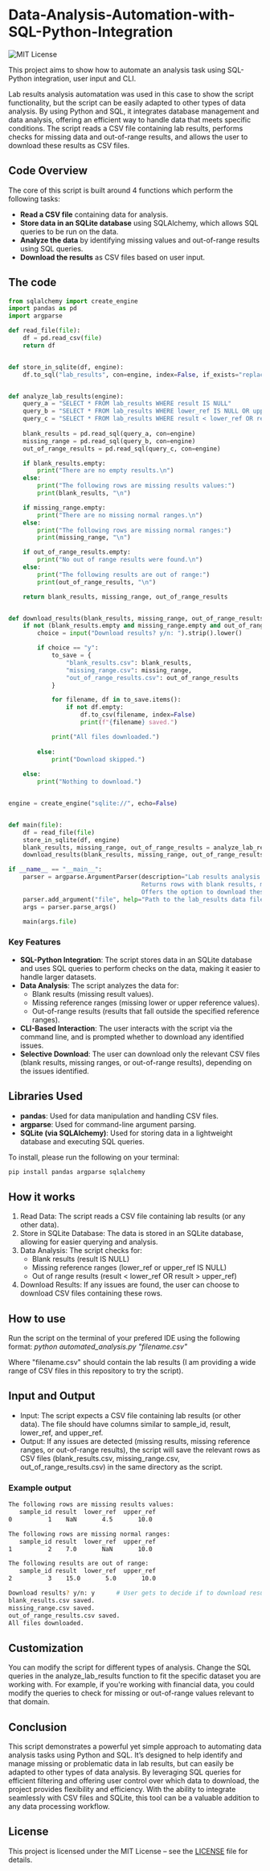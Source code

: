# Data-Analysis-Automation-with-SQL-Python-Integration
![MIT License](https://img.shields.io/badge/License-MIT-yellow.svg)


This project aims to show how to automate an analysis task using SQL-Python integration, user input and CLI. 

Lab results analysis automatation was used in this case to show the script functionality, but the script can be easily adapted to other types of data analysis. By using Python and SQL, it integrates database management and data analysis, offering an efficient way to handle data that meets specific conditions. The script reads a CSV file containing lab results, performs checks for missing data and out-of-range results, and allows the user to download these results as CSV files.

## Code Overview

The core of this script is built around 4 functions which perform the following tasks:
- **Read a CSV file** containing data for analysis.
- **Store data in an SQLite database** using SQLAlchemy, which allows SQL queries to be run on the data.
- **Analyze the data** by identifying missing values and out-of-range results using SQL queries.
- **Download the results** as CSV files based on user input.

## The code

```python
from sqlalchemy import create_engine
import pandas as pd
import argparse

def read_file(file):
    df = pd.read_csv(file)
    return df


def store_in_sqlite(df, engine):
    df.to_sql("lab_results", con=engine, index=False, if_exists="replace")


def analyze_lab_results(engine):
    query_a = "SELECT * FROM lab_results WHERE result IS NULL"
    query_b = "SELECT * FROM lab_results WHERE lower_ref IS NULL OR upper_ref IS NULL"
    query_c = "SELECT * FROM lab_results WHERE result < lower_ref OR result > upper_ref"
    
    blank_results = pd.read_sql(query_a, con=engine)
    missing_range = pd.read_sql(query_b, con=engine)
    out_of_range_results = pd.read_sql(query_c, con=engine)

    if blank_results.empty:
        print("There are no empty results.\n")
    else:
        print("The following rows are missing results values:")
        print(blank_results, "\n")

    if missing_range.empty:
        print("There are no missing normal ranges.\n")
    else:
        print("The following rows are missing normal ranges:")
        print(missing_range, "\n")

    if out_of_range_results.empty:
        print("No out of range results were found.\n")
    else:
        print("The following results are out of range:")
        print(out_of_range_results, "\n")

    return blank_results, missing_range, out_of_range_results  


def download_results(blank_results, missing_range, out_of_range_results):
    if not (blank_results.empty and missing_range.empty and out_of_range_results.empty):
        choice = input("Download results? y/n: ").strip().lower()

        if choice == "y":
            to_save = {
                "blank_results.csv": blank_results,
                "missing_range.csv": missing_range,
                "out_of_range_results.csv": out_of_range_results
            }

            for filename, df in to_save.items():
                if not df.empty:
                    df.to_csv(filename, index=False)
                    print(f"{filename} saved.")

            print("All files downloaded.")
        
        else:
            print("Download skipped.")
    
    else:
        print("Nothing to download.")


engine = create_engine("sqlite://", echo=False)


def main(file):
    df = read_file(file)  
    store_in_sqlite(df, engine)
    blank_results, missing_range, out_of_range_results = analyze_lab_results(engine)  
    download_results(blank_results, missing_range, out_of_range_results)  

if __name__ == "__main__":
    parser = argparse.ArgumentParser(description="Lab results analysis. \
                                     Returns rows with blank results, missing ranges and out of range results. \
                                     Offers the option to download these results as CSV files.")
    parser.add_argument("file", help="Path to the lab_results data file.")
    args = parser.parse_args()

    main(args.file)
```

### Key Features
- **SQL-Python Integration**: The script stores data in an SQLite database and uses SQL queries to perform checks on the data, making it easier to handle larger datasets.
- **Data Analysis**: The script analyzes the data for:
  - Blank results (missing result values).
  - Missing reference ranges (missing lower or upper reference values).
  - Out-of-range results (results that fall outside the specified reference ranges).
- **CLI-Based Interaction**: The user interacts with the script via the command line, and is prompted whether to download any identified issues.
- **Selective Download**: The user can download only the relevant CSV files (blank results, missing ranges, or out-of-range results), depending on the issues identified.

## Libraries Used
- **pandas**: Used for data manipulation and handling CSV files.
- **argparse**: Used for command-line argument parsing.
- **SQLite (via SQLAlchemy)**: Used for storing data in a lightweight database and executing SQL queries.

To install, please run the following on your terminal:
```bash
pip install pandas argparse sqlalchemy
```

## How it works

1) Read Data: The script reads a CSV file containing lab results (or any other data).
2) Store in SQLite Database: The data is stored in an SQLite database, allowing for easier querying and analysis.
3) Data Analysis: The script checks for:
   - Blank results (result IS NULL)
   - Missing reference ranges (lower_ref or upper_ref IS NULL)
   - Out of range results (result < lower_ref OR result > upper_ref)
4) Download Results: If any issues are found, the user can choose to download CSV files containing these rows.

## How to use

Run the script on the terminal of your prefered IDE using the following format:
*python automated_analysis.py "filename.csv"*

Where "filename.csv" should contain the lab results (I am providing a wide range of CSV files in this repository to try the script).

## Input and Output
- Input: The script expects a CSV file containing lab results (or other data). The file should have columns similar to sample_id, result, lower_ref, and upper_ref.
- Output: If any issues are detected (missing results, missing reference ranges, or out-of-range results), the script will save the relevant rows as CSV files (blank_results.csv, missing_range.csv, out_of_range_results.csv) in the same directory as the script.

### Example output
```bash
The following rows are missing results values:
   sample_id result  lower_ref  upper_ref
0          1    NaN       4.5       10.0

The following rows are missing normal ranges:
   sample_id result  lower_ref  upper_ref
1          2    7.0       NaN       10.0

The following results are out of range:
   sample_id result  lower_ref  upper_ref
2          3    15.0       5.0       10.0

Download results? y/n: y      # User gets to decide if to download results or not
blank_results.csv saved.
missing_range.csv saved.
out_of_range_results.csv saved.
All files downloaded.
```
## Customization
You can modify the script for different types of analysis. Change the SQL queries in the analyze_lab_results function to fit the specific dataset you are working with. For example, if you're working with financial data, you could modify the queries to check for missing or out-of-range values relevant to that domain.

## Conclusion
This script demonstrates a powerful yet simple approach to automating data analysis tasks using Python and SQL. It’s designed to help identify and manage missing or problematic data in lab results, but can easily be adapted to other types of data analysis. By leveraging SQL queries for efficient filtering and offering user control over which data to download, the project provides flexibility and efficiency. With the ability to integrate seamlessly with CSV files and SQLite, this tool can be a valuable addition to any data processing workflow.

## License
This project is licensed under the MIT License – see the [LICENSE](LICENSE) file for details.

